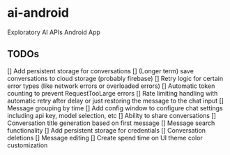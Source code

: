 # ai-android
Exploratory AI APIs Android App 

## TODOs
[] Add persistent storage for conversations
[] (Longer term) save conversations to cloud storage (probably firebase)
[] Retry logic for certain error types (like network errors or overloaded errors)
[] Automatic token counting to prevent RequestTooLarge errors
[] Rate limiting handling with automatic retry after delay or just restoring the message to the chat input
[] Message grouping by time
[] Add config window to configure chat settings including api key, model selection, etc
[] Ability to share conversations
[] Conversation title generation based on first message
[] Message search functionality
[] Add persistent storage for credentials
[] Conversation deletions
[] Message editing
[] Create spend time on UI theme color customization